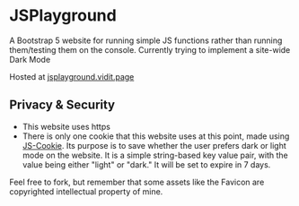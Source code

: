 # JSPlayground
A Bootstrap 5 website for running simple JS functions rather than running them/testing them on the console. Currently trying to implement a site-wide Dark Mode

Hosted at [jsplayground.vidit.page](https://jsplayground.vidit.page)

## Privacy & Security
* This website uses https
* There is only one cookie that this website uses at this point, made using [JS-Cookie](https://github.com/js-cookie/js-cookie). Its purpose is to save whether the user prefers dark or light mode on the website. It is a simple string-based key value pair, with the value being either "light" or "dark." It will be set to expire in 7 days. 



Feel free to fork, but remember that some assets like the Favicon are copyrighted intellectual property of mine. 
